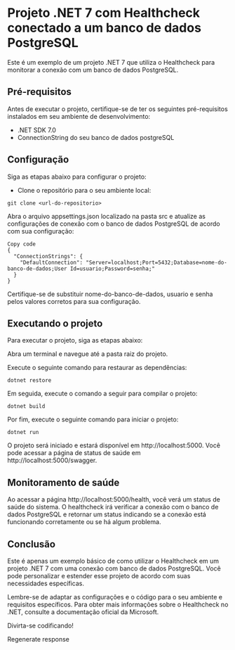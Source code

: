 # Projeto .NET 7 com Healthcheck conectado a um banco de dados PostgreSQL

Este é um exemplo de um projeto .NET 7 que utiliza o Healthcheck para monitorar a conexão com um banco de dados PostgreSQL. 

## Pré-requisitos
Antes de executar o projeto, certifique-se de ter os seguintes pré-requisitos instalados em seu ambiente de desenvolvimento:

* .NET SDK 7.0 
* ConnectionString do seu banco de dados postgreSQL 

## Configuração
Siga as etapas abaixo para configurar o projeto:

* Clone o repositório para o seu ambiente local:

```
git clone <url-do-repositorio>
```

Abra o arquivo appsettings.json localizado na pasta src e atualize as configurações de conexão com o banco de dados PostgreSQL de acordo com sua configuração:

```
Copy code
{
  "ConnectionStrings": {
    "DefaultConnection": "Server=localhost;Port=5432;Database=nome-do-banco-de-dados;User Id=usuario;Password=senha;"
  }
}
```

Certifique-se de substituir nome-do-banco-de-dados, usuario e senha pelos valores corretos para sua configuração.

## Executando o projeto
Para executar o projeto, siga as etapas abaixo:

Abra um terminal e navegue até a pasta raiz do projeto.

Execute o seguinte comando para restaurar as dependências:

```
dotnet restore
```

Em seguida, execute o comando a seguir para compilar o projeto:
```
dotnet build
```

Por fim, execute o seguinte comando para iniciar o projeto:
```
dotnet run
```

O projeto será iniciado e estará disponível em http://localhost:5000. Você pode acessar a página de status de saúde em http://localhost:5000/swagger.

## Monitoramento de saúde
Ao acessar a página http://localhost:5000/health, você verá um status de saúde do sistema. O healthcheck irá verificar a conexão com o banco de dados PostgreSQL e retornar um status indicando se a conexão está funcionando corretamente ou se há algum problema.

## Conclusão
Este é apenas um exemplo básico de como utilizar o Healthcheck em um projeto .NET 7 com uma conexão com banco de dados PostgreSQL. Você pode personalizar e estender esse projeto de acordo com suas necessidades específicas.

Lembre-se de adaptar as configurações e o código para o seu ambiente e requisitos específicos. Para obter mais informações sobre o Healthcheck no .NET, consulte a documentação oficial da Microsoft.

Divirta-se codificando!






Regenerate response
